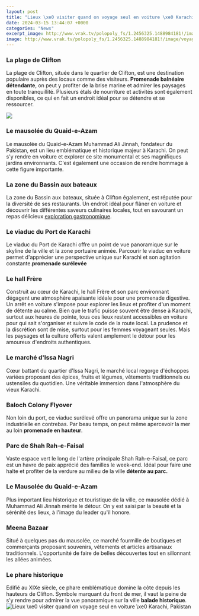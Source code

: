 ```yaml
---
layout: post
title: "Lieux \xe0 visiter quand on voyage seul en voiture \xe0 Karachi, Pakistan"
date: 2024-03-15 13:44:07 +0000
categories: "News"
excerpt_image: http://www.vrak.tv/polopoly_fs/1.2456325.1488984181!/image/voyager_seul.jpg_gen/derivatives/vrak_816_459/voyager_seul.jpg
image: http://www.vrak.tv/polopoly_fs/1.2456325.1488984181!/image/voyager_seul.jpg_gen/derivatives/vrak_816_459/voyager_seul.jpg
---
```


### La plage de Clifton
La plage de Clifton, située dans le quartier de Clifton, est une destination populaire auprès des locaux comme des visiteurs. **Promenade balnéaire détendante**, on peut y profiter de la brise marine et admirer les paysages en toute tranquillité. Plusieurs étals de nourriture et activités sont également disponibles, ce qui en fait un endroit idéal pour se détendre et se ressourcer. 

![](https://thumbs.dreamstime.com/z/stationnement-de-voiture-dans-la-karachi-pakistan-93167783.jpg)
### Le mausolée du Quaid-e-Azam 
Le mausolée du Quaid-e-Azam Muhammad Ali Jinnah, fondateur du Pakistan, est un lieu emblématique et historique majeur à Karachi. On peut s'y rendre en voiture et explorer ce site monumental et ses magnifiques jardins environnants. C'est également une occasion de rendre hommage à cette figure importante.
### La zone du Bassin aux bateaux
La zone du Bassin aux bateaux, située à Clifton également, est réputée pour la diversité de ses restaurants. Un endroit idéal pour flâner en voiture et découvrir les différentes saveurs culinaires locales, tout en savourant un repas délicieux [exploration gastronomique](https://northtimes.github.io/2024-01-01-u4fdd-u967a-u4f1a-u793e-u304b-u3089-u306e-u88ab-u5bb3-u3078-u306e-u82e6-u60c5/). 
### Le viaduc du Port de Karachi 
Le viaduc du Port de Karachi offre un point de vue panoramique sur le skyline de la ville et la zone portuaire animée. Parcourir le viaduc en voiture permet d'apprécier une perspective unique sur Karachi et son agitation constante.**promenade surélevée** 
### Le hall Frère
Construit au cœur de Karachi, le hall Frère et son parc environnant dégagent une atmosphère apaisante idéale pour une promenade digestive. Un arrêt en voiture s'impose pour explorer les lieux et profiter d'un moment de détente au calme.
Bien que le trafic puisse souvent être dense à Karachi, surtout aux heures de pointe, tous ces lieux restent accessibles en voiture pour qui sait s'organiser et suivre le code de la route local. La prudence et la discrétion sont de mise, surtout pour les femmes voyageant seules. Mais les paysages et la culture offerts valent amplement le détour pour les amoureux d'endroits authentiques.
### Le marché d'Issa Nagri 
Cœur battant du quartier d'Issa Nagri, le marché local regorge d'échoppes variées proposant des épices, fruits et légumes, vêtements traditionnels ou ustensiles du quotidien. Une véritable immersion dans l'atmosphère du vieux Karachi.
### Baloch Colony Flyover 
Non loin du port, ce viaduc surélevé offre un panorama unique sur la zone industrielle en contrebas. Par beau temps, on peut même apercevoir la mer au loin **promenade en hauteur**.
### Parc de Shah Rah-e-Faisal 
Vaste espace vert le long de l'artère principale Shah Rah-e-Faisal, ce parc est un havre de paix apprécié des familles le week-end. Idéal pour faire une halte et profiter de la verdure au milieu de la ville **détente au parc.**
### Le Mausolée du Quaid-e-Azam 
Plus important lieu historique et touristique de la ville, ce mausolée dédié à Muhammad Ali Jinnah mérite le détour. On y est saisi par la beauté et la sérénité des lieux, à l'image du leader qu'il honore.
### Meena Bazaar 
Situé à quelques pas du mausolée, ce marché fourmille de boutiques et commerçants proposant souvenirs, vêtements et articles artisanaux traditionnels. L'opportunité de faire de belles découvertes tout en sillonnant les allées animées.
### Le phare historique 
Edifié au XIXe siècle, ce phare emblématique domine la côte depuis les hauteurs de Clifton. Symbole marquant du front de mer, il vaut la peine de s'y rendre pour admirer la vue panoramique sur la ville **balade historique**.
![Lieux \xe0 visiter quand on voyage seul en voiture \xe0 Karachi, Pakistan](http://www.vrak.tv/polopoly_fs/1.2456325.1488984181!/image/voyager_seul.jpg_gen/derivatives/vrak_816_459/voyager_seul.jpg)